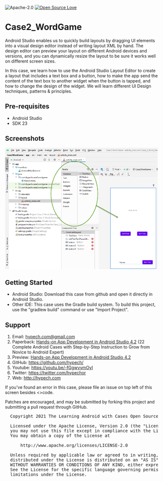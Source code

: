 ![Apache-2.0](https://img.shields.io/badge/license-Apache-blue)  [![Open Source Love](https://badges.frapsoft.com/os/v1/open-source.png?v=103)](https://github.com/ellerbrock/open-source-badges/)

# Case2_WordGame

Android Studio enables us to quickly build layouts by dragging UI elements into a visual design editor instead of writing layout XML by hand. The design editor can preview your layout on different Android devices and versions, and you can dynamically resize the layout to be sure it works well on different screen sizes.

In this case, we learn how to use the Android Studio Layout Editor to create a layout that includes a text box and a button, how to make the app send the content of the text box to another widget when the button is tapped, and how to change the design of the widget. We will learn different UI Design techniques, patterns & principles.

Pre-requisites
--------------

- Android Studio 
- SDK 23

Screenshots
-------------

<img src="screenshot.png" height="400" alt="Screenshot"/> 

Getting Started
---------------

* Android Studio: Download this case from github and open it directly in Android Studio.
* Other IDE: This case uses the Gradle build system. To build this project, use the "gradlew build" command or use "Import Project".

Support
-------

1. Email: hypech.com@gmail.com
2. Paperback: [Hands-on App Development in Android Studio 4.2](https://www.amazon.com/gp/product/B096TL8VMP) (22 Complete Android Cases with Step-by-Step Instruction to Grow from Novice to Android Expert)
3. Preview: [Hands-on App Development in Android Studio 4.2](https://play.google.com/books/reader?id=9g8zEAAAQBAJ)
4. GitHub: https://github.com/hypech/
5. Youtube: https://youtu.be/-fGgwyymOyI
6. Twitter: https://twitter.com/hypechor
7. Web: http://hypech.com

If you've found an error in this case, please file an issue on top left of this screen besides <>code.

Patches are encouraged, and may be submitted by forking this project and submitting a pull request through GitHub. 


 <pre>
  Copyright 2021 The Learning Android with Cases Open Source Project

  Licensed under the Apache License, Version 2.0 (the "License");
  you may not use this file except in compliance with the License.
  You may obtain a copy of the License at

      http://www.apache.org/licenses/LICENSE-2.0

  Unless required by applicable law or agreed to in writing, software
  distributed under the License is distributed on an "AS IS" BASIS,
  WITHOUT WARRANTIES OR CONDITIONS OF ANY KIND, either express or implied.
  See the License for the specific language governing permissions and
  limitations under the License.
  
</pre>
